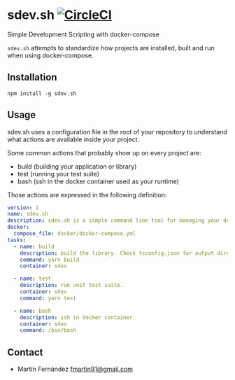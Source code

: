 # sdev.sh [![CircleCI](https://circleci.com/gh/bilby91/sdev.sh/tree/master.svg?style=svg)](https://circleci.com/gh/bilby91/sdev.sh/tree/master)

Simple Development Scripting with docker-compose

`sdev.sh` attempts to standardize how projects are installed, built and run when using docker-compose.

## Installation

```shell
npm install -g sdev.sh
```

## Usage

sdev.sh uses a configuration file in the root of your repository to understand what actions are
available inside your project.

Some common actions that probably show up on every project are:

- build (building your application or library)
- test (running your test suite)
- bash (ssh in the docker container used as your runtime)

Those actions are expressed in the following definition:

```yaml
version: 1
name: sdev.sh
description: sdev.sh is a simple command line tool for managing your daily dev tasks.
docker:
  compose_file: docker/docker-compose.yml
tasks:
  - name: build
    description: build the library. Check tsconfig.json for output directory.
    command: yarn build
    container: sdev

  - name: test
    description: run unit test suite.
    container: sdev
    command: yarn test

  - name: bash
    description: ssh in docker container
    container: sdev
    command: /bin/bash
```

## Contact

- Martín Fernández <fmartin91@gmail.com>
